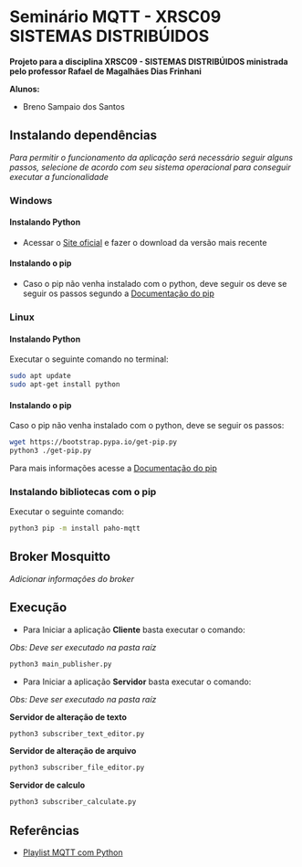 # Seminário MQTT - XRSC09 SISTEMAS DISTRIBÚIDOS

**Projeto para a disciplina XRSC09 - SISTEMAS DISTRIBÚIDOS ministrada pelo professor Rafael de Magalhães Dias Frinhani**

**Alunos:**

- Breno Sampaio dos Santos


## Instalando dependências

*Para permitir o funcionamento da aplicação será necessário seguir alguns passos, selecione de acordo com seu sistema operacional para conseguir executar a funcionalidade*

### Windows

#### Instalando Python

- Acessar o [Site oficial](https://www.python.org/downloads/) e fazer o download da versão mais recente

#### Instalando o pip

- Caso o pip não venha instalado com o python, deve seguir os deve se seguir os passos segundo a [Documentação do pip](https://pip.pypa.io/en/stable/installation/)

### Linux

#### Instalando Python

Executar o seguinte comando no terminal:
```sh
sudo apt update
sudo apt-get install python
```

#### Instalando o pip

Caso o pip não venha instalado com o python, deve se seguir os passos:

```sh
wget https://bootstrap.pypa.io/get-pip.py
python3 ./get-pip.py
```

Para mais informações acesse a [Documentação do pip](https://pip.pypa.io/en/stable/installation/)

### Instalando bibliotecas com o pip

Executar o seguinte comando:

```sh
python3 pip -m install paho-mqtt
```

## Broker Mosquitto

*Adicionar informações do broker*

## Execução

- Para Iniciar a aplicação **Cliente** basta executar o comando:

*Obs: Deve ser executado na pasta raíz*

```sh
python3 main_publisher.py
```

- Para Iniciar a aplicação **Servidor** basta executar o comando:

*Obs: Deve ser executado na pasta raíz*

**Servidor de alteração de texto**

```sh
python3 subscriber_text_editor.py
```

**Servidor de alteração de arquivo**

```sh
python3 subscriber_file_editor.py
```

**Servidor de calculo**

```sh
python3 subscriber_calculate.py
```

## Referências

- [Playlist MQTT com Python](https://www.youtube.com/playlist?list=PLAgbpJQADBGJpogSVWsROxO2_mAh6Y3C9)
